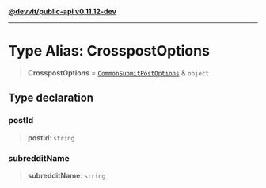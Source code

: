 [**@devvit/public-api v0.11.12-dev**](../../README.md)

---

# Type Alias: CrosspostOptions

> **CrosspostOptions** = [`CommonSubmitPostOptions`](CommonSubmitPostOptions.md) & `object`

## Type declaration

### postId

> **postId**: `string`

### subredditName

> **subredditName**: `string`
